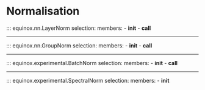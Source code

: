 # Normalisation

::: equinox.nn.LayerNorm
    selection:
        members:
            - __init__
            - __call__

---

::: equinox.nn.GroupNorm
    selection:
        members:
            - __init__
            - __call__

---

::: equinox.experimental.BatchNorm
    selection:
        members:
            - __init__
            - __call__

---

::: equinox.experimental.SpectralNorm
    selection:
        members:
            - __init__

